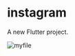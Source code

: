 # instagram

A new Flutter project.

![myfile](https://raw.githubusercontent.com/juandiegoz19/instagram/main/gif/instagram.gif)
